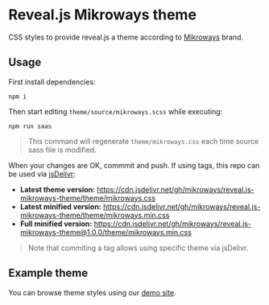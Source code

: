 # Reveal.js Mikroways theme

CSS styles to provide reveal.js a theme according to
[Mikroways](https://mikroways.net) brand.

## Usage

First install dependencies:

```
npm i
```

Then start editing `theme/source/mikroways.scss` while executing:

```
npm run saas
```

> This command will regenerate `theme/mikroways.css` each time source sass file
> is modified.

When your changes are OK, commmit and push. If using tags, this repo can be used
via [jsDelivr](https://www.jsdelivr.com/):

* **Latest theme version:**
  https://cdn.jsdelivr.net/gh/mikroways/reveal.js-mikroways-theme/theme/mikroways.css
* **Latest minified version:**
  https://cdn.jsdelivr.net/gh/mikroways/reveal.js-mikroways-theme/theme/mikroways.min.css
* **Full minified version:**
  https://cdn.jsdelivr.net/gh/mikroways/reveal.js-mikroways-theme@1.0.0/theme/mikroways.min.css

> Note that commiting a tag allows using specific theme via jsDelivr.

## Example theme

You can browse theme styles using our [demo
site](https://mikroways.github.io/reveal.js-mikroways-theme).
